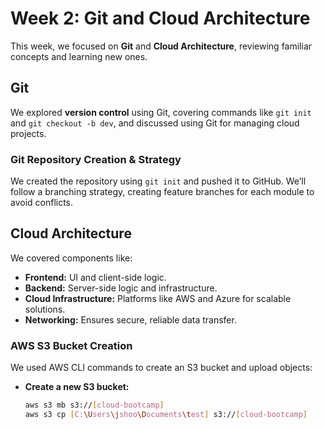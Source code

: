 # Week 2: Git and Cloud Architecture

This week, we focused on **Git** and **Cloud Architecture**, reviewing familiar concepts and learning new ones.

## Git
We explored **version control** using Git, covering commands like `git init` and `git checkout -b dev`, and discussed using Git for managing cloud projects.

### Git Repository Creation & Strategy
We created the repository using `git init` and pushed it to GitHub. We’ll follow a branching strategy, creating feature branches for each module to avoid conflicts.

## Cloud Architecture
We covered components like:
- **Frontend:** UI and client-side logic.
- **Backend:** Server-side logic and infrastructure.
- **Cloud Infrastructure:** Platforms like AWS and Azure for scalable solutions.
- **Networking:** Ensures secure, reliable data transfer.

### AWS S3 Bucket Creation
We used AWS CLI commands to create an S3 bucket and upload objects:
- **Create a new S3 bucket:**
  ```bash
  aws s3 mb s3://[cloud-bootcamp]
  aws s3 cp [C:\Users\jshoo\Documents\test] s3://[cloud-bootcamp]


